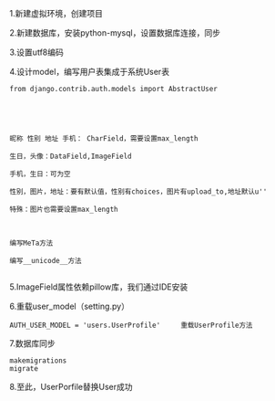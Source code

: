 1.新建虚拟环境，创建项目

2.新建数据库，安装python-mysql，设置数据库连接，同步

3.设置utf8编码

4.设计model，编写用户表集成于系统User表

```
from django.contrib.auth.models import AbstractUser





昵称 性别 地址 手机： CharField，需要设置max_length

生日，头像：DataField,ImageField

手机，生日：可为空

性别，图片，地址：要有默认值，性别有choices，图片有upload_to,地址默认u''

特殊：图片也需要设置max_length



编写MeTa方法

编写__unicode__方法


```
5.ImageField属性依赖pillow库，我们通过IDE安装


6.重载user_model（setting.py）

```
AUTH_USER_MODEL = 'users.UserProfile'     重载UserProfile方法

```
7.数据库同步

```
makemigrations
migrate
```
8.至此，UserPorfile替换User成功